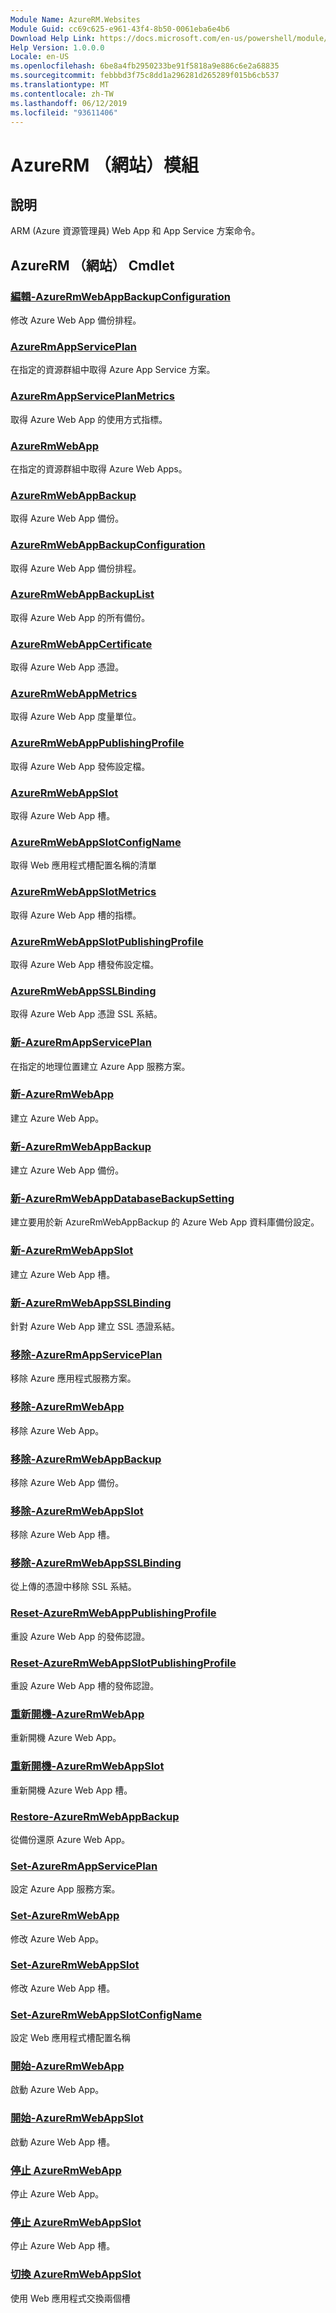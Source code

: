 ```yaml
---
Module Name: AzureRM.Websites
Module Guid: cc69c625-e961-43f4-8b50-0061eba6e4b6
Download Help Link: https://docs.microsoft.com/en-us/powershell/module/azurerm.websites
Help Version: 1.0.0.0
Locale: en-US
ms.openlocfilehash: 6be8a4fb2950233be91f5818a9e886c6e2a68835
ms.sourcegitcommit: febbbd3f75c8dd1a296281d265289f015b6cb537
ms.translationtype: MT
ms.contentlocale: zh-TW
ms.lasthandoff: 06/12/2019
ms.locfileid: "93611406"
---
```

# AzureRM （網站）模組
## 說明
ARM (Azure 資源管理員) Web App 和 App Service 方案命令。

## AzureRM （網站） Cmdlet
### [編輯-AzureRmWebAppBackupConfiguration](Edit-AzureRmWebAppBackupConfiguration.md)
修改 Azure Web App 備份排程。

### [AzureRmAppServicePlan](Get-AzureRmAppServicePlan.md)
在指定的資源群組中取得 Azure App Service 方案。

### [AzureRmAppServicePlanMetrics](Get-AzureRmAppServicePlanMetrics.md)
取得 Azure Web App 的使用方式指標。

### [AzureRmWebApp](Get-AzureRmWebApp.md)
在指定的資源群組中取得 Azure Web Apps。

### [AzureRmWebAppBackup](Get-AzureRmWebAppBackup.md)
取得 Azure Web App 備份。

### [AzureRmWebAppBackupConfiguration](Get-AzureRmWebAppBackupConfiguration.md)
取得 Azure Web App 備份排程。

### [AzureRmWebAppBackupList](Get-AzureRmWebAppBackupList.md)
取得 Azure Web App 的所有備份。

### [AzureRmWebAppCertificate](Get-AzureRmWebAppCertificate.md)
取得 Azure Web App 憑證。

### [AzureRmWebAppMetrics](Get-AzureRmWebAppMetrics.md)
取得 Azure Web App 度量單位。

### [AzureRmWebAppPublishingProfile](Get-AzureRmWebAppPublishingProfile.md)
取得 Azure Web App 發佈設定檔。

### [AzureRmWebAppSlot](Get-AzureRmWebAppSlot.md)
取得 Azure Web App 槽。

### [AzureRmWebAppSlotConfigName](Get-AzureRmWebAppSlotConfigName.md)
取得 Web 應用程式槽配置名稱的清單

### [AzureRmWebAppSlotMetrics](Get-AzureRmWebAppSlotMetrics.md)
取得 Azure Web App 槽的指標。

### [AzureRmWebAppSlotPublishingProfile](Get-AzureRmWebAppSlotPublishingProfile.md)
取得 Azure Web App 槽發佈設定檔。

### [AzureRmWebAppSSLBinding](Get-AzureRmWebAppSSLBinding.md)
取得 Azure Web App 憑證 SSL 系結。

### [新-AzureRmAppServicePlan](New-AzureRmAppServicePlan.md)
在指定的地理位置建立 Azure App 服務方案。

### [新-AzureRmWebApp](New-AzureRmWebApp.md)
建立 Azure Web App。

### [新-AzureRmWebAppBackup](New-AzureRmWebAppBackup.md)
建立 Azure Web App 備份。

### [新-AzureRmWebAppDatabaseBackupSetting](New-AzureRmWebAppDatabaseBackupSetting.md)
建立要用於新 AzureRmWebAppBackup 的 Azure Web App 資料庫備份設定。

### [新-AzureRmWebAppSlot](New-AzureRmWebAppSlot.md)
建立 Azure Web App 槽。

### [新-AzureRmWebAppSSLBinding](New-AzureRmWebAppSSLBinding.md)
針對 Azure Web App 建立 SSL 憑證系結。

### [移除-AzureRmAppServicePlan](Remove-AzureRmAppServicePlan.md)
移除 Azure 應用程式服務方案。

### [移除-AzureRmWebApp](Remove-AzureRmWebApp.md)
移除 Azure Web App。

### [移除-AzureRmWebAppBackup](Remove-AzureRmWebAppBackup.md)
移除 Azure Web App 備份。

### [移除-AzureRmWebAppSlot](Remove-AzureRmWebAppSlot.md)
移除 Azure Web App 槽。

### [移除-AzureRmWebAppSSLBinding](Remove-AzureRmWebAppSSLBinding.md)
從上傳的憑證中移除 SSL 系結。

### [Reset-AzureRmWebAppPublishingProfile](Reset-AzureRmWebAppPublishingProfile.md)
重設 Azure Web App 的發佈認證。

### [Reset-AzureRmWebAppSlotPublishingProfile](Reset-AzureRmWebAppSlotPublishingProfile.md)
重設 Azure Web App 槽的發佈認證。

### [重新開機-AzureRmWebApp](Restart-AzureRmWebApp.md)
重新開機 Azure Web App。

### [重新開機-AzureRmWebAppSlot](Restart-AzureRmWebAppSlot.md)
重新開機 Azure Web App 槽。

### [Restore-AzureRmWebAppBackup](Restore-AzureRmWebAppBackup.md)
從備份還原 Azure Web App。

### [Set-AzureRmAppServicePlan](Set-AzureRmAppServicePlan.md)
設定 Azure App 服務方案。

### [Set-AzureRmWebApp](Set-AzureRmWebApp.md)
修改 Azure Web App。

### [Set-AzureRmWebAppSlot](Set-AzureRmWebAppSlot.md)
修改 Azure Web App 槽。

### [Set-AzureRmWebAppSlotConfigName](Set-AzureRmWebAppSlotConfigName.md)
設定 Web 應用程式槽配置名稱

### [開始-AzureRmWebApp](Start-AzureRmWebApp.md)
啟動 Azure Web App。

### [開始-AzureRmWebAppSlot](Start-AzureRmWebAppSlot.md)
啟動 Azure Web App 槽。

### [停止 AzureRmWebApp](Stop-AzureRmWebApp.md)
停止 Azure Web App。

### [停止 AzureRmWebAppSlot](Stop-AzureRmWebAppSlot.md)
停止 Azure Web App 槽。

### [切換 AzureRmWebAppSlot](Switch-AzureRmWebAppSlot.md)
使用 Web 應用程式交換兩個槽

